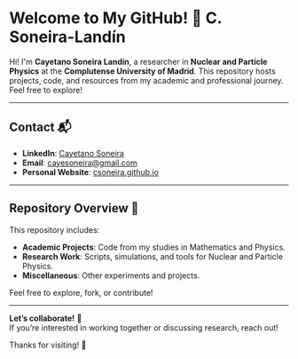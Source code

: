 # Welcome to My GitHub! 👋 C. Soneira-Landín

Hi! I'm **Cayetano Soneira Landín**, a researcher in **Nuclear and Particle Physics** at the **Complutense University of Madrid**. This repository hosts projects, code, and resources from my academic and professional journey. Feel free to explore!

---

## Contact 📬

- **LinkedIn**: [Cayetano Soneira](https://www.linkedin.com/in/cayetano-soneira-906a241b5/)  
- **Email**: [cayesoneira@gmail.com](mailto:cayesoneira@gmail.com)  
- **Personal Website**: [csoneira.github.io](https://csoneira.github.io/csoneira/)  

---

## Repository Overview 📂

This repository includes:  
- **Academic Projects**: Code from my studies in Mathematics and Physics.  
- **Research Work**: Scripts, simulations, and tools for Nuclear and Particle Physics.  
- **Miscellaneous**: Other experiments and projects.  

Feel free to explore, fork, or contribute!  

---

**Let’s collaborate!** 🤝  
If you’re interested in working together or discussing research, reach out!  

Thanks for visiting! 🚀 
